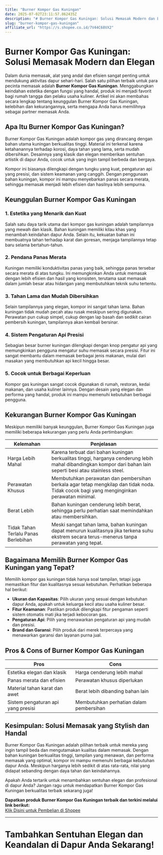 ```yaml
---
title: "Burner Kompor Gas Kuningan"
date: 2025-07-02T23:11:57.862435Z
description: "# Burner Kompor Gas Kuningan: Solusi Memasak Modern dan Elegan..."
slug: "burner-kompor-gas-kuningan"
affiliate_url: "https://s.shopee.co.id/7V44C68VX2"
---
```

# Burner Kompor Gas Kuningan: Solusi Memasak Modern dan Elegan

Dalam dunia memasak, alat yang andal dan efisien sangat penting untuk mendukung aktivitas dapur sehari-hari. Salah satu pilihan terbaik untuk para pecinta memasak adalah **Burner Kompor Gas Kuningan**. Menggabungkan keindahan estetika dengan fungsi yang handal, produk ini menjadi favorit bagi rumah tangga dan pelaku usaha kuliner. Artikel ini akan membahas secara lengkap tentang keunggulan Burner Kompor Gas Kuningan, kelebihan dan kekurangannya, serta mengapa Anda harus memilihnya sebagai partner memasak Anda.

## Apa Itu Burner Kompor Gas Kuningan?

Burner Kompor Gas Kuningan adalah kompor gas yang dirancang dengan bahan utama kuningan berkualitas tinggi. Material ini terkenal karena ketahanannya terhadap korosi, daya tahan yang lama, serta mudah dibersihkan. Desainnya yang klasik dan elegan memberikan sentuhan artistik di dapur Anda, cocok untuk yang ingin tampil berbeda dan bergaya.

Kompor ini biasanya dilengkapi dengan tungku yang kuat, pengaturan api yang presisi, dan sistem keamanan yang canggih. Dengan penggunaan bahan kuningan, kompor ini mampu menyebarkan panas secara merata, sehingga memasak menjadi lebih efisien dan hasilnya lebih sempurna.

## Keunggulan Burner Kompor Gas Kuningan

### 1. Estetika yang Menarik dan Kuat

Salah satu daya tarik utama dari kompor gas kuningan adalah tampilannya yang mewah dan klasik. Bahan kuningan memiliki kilau khas yang menambah keindahan dapur Anda. Selain itu, kekuatan bahan ini membuatnya tahan terhadap karat dan goresan, menjaga tampilannya tetap baru selama bertahun-tahun.

### 2. Pendana Panas Merata

Kuningan memiliki konduktivitas panas yang baik, sehingga panas tersebar secara merata di atas tungku. Ini memungkinkan Anda untuk memasak dengan lebih efisien dan hasil yang konsisten, terutama saat memasak dalam jumlah besar atau hidangan yang membutuhkan teknik suhu tertentu.

### 3. Tahan Lama dan Mudah Dibersihkan

Selain tampilannya yang elegan, kompor ini sangat tahan lama. Bahan kuningan tidak mudah pecah atau rusak meskipun sering digunakan. Perawatan pun cukup simpel, cukup dengan lap basah dan sedikit cairan pembersih kuningan, tampilannya akan kembali bersinar.

### 4. Sistem Pengaturan Api Presisi

Sebagian besar burner kuningan dilengkapi dengan knop pengatur api yang memungkinkan pengguna mengatur suhu memasak secara presisi. Fitur ini sangat membantu dalam memasak berbagai jenis makanan, mulai dari masakan yang membutuhkan api kecil hingga besar.

### 5. Cocok untuk Berbagai Keperluan

Kompor gas kuningan sangat cocok digunakan di rumah, restoran, kedai makanan, dan usaha kuliner lainnya. Dengan desain yang elegan dan performa yang handal, produk ini mampu memenuhi kebutuhan berbagai pengguna.

## Kekurangan Burner Kompor Gas Kuningan

Meskipun memiliki banyak keunggulan, Burner Kompor Gas Kuningan juga memiliki beberapa kekurangan yang perlu Anda pertimbangkan:

| Kelemahan | Penjelasan |
| --- | --- |
| Harga Lebih Mahal | Karena terbuat dari bahan kuningan berkualitas tinggi, harganya cenderung lebih mahal dibandingkan kompor dari bahan lain seperti besi atau stainless steel. |
| Perawatan Khusus | Membutuhkan perawatan dan pembersihan berkala agar tetap mengkilap dan tidak noda. Tidak cocok bagi yang menginginkan perawatan minimal. |
| Berat Lebih | Bahan kuningan cenderung lebih berat, sehingga perlu perhatian saat memindahkan atau membersihkan. |
| Tidak Tahan Terlalu Panas Berlebihan | Meski sangat tahan lama, bahan kuningan dapat menurun kualitasnya jika terkena suhu ekstrem secara terus-menerus tanpa perawatan yang tepat. |

## Bagaimana Memilih Burner Kompor Gas Kuningan yang Tepat?

Memilih kompor gas kuningan tidak hanya soal tampilan, tetapi juga memastikan fitur dan kualitasnya sesuai kebutuhan. Perhatikan beberapa hal berikut:

- **Ukuran dan Kapasitas**: Pilih ukuran yang sesuai dengan kebutuhan dapur Anda, apakah untuk keluarga kecil atau usaha kuliner besar.
- **Fitur Keamanan**: Pastikan produk dilengkapi fitur pengaman seperti sistem otomatis mati jika terjadi kebocoran gas.
- **Pengaturan Api**: Pilih yang menawarkan pengaturan api yang mudah dan presisi.
- **Brand dan Garansi**: Pilih produk dari merek terpercaya yang menawarkan garansi dan layanan purna jual.

## Pros & Cons of Burner Kompor Gas Kuningan

| **Pros** | **Cons** |
| --- | --- |
| Estetika elegan dan klasik | Harga cenderung lebih mahal | 
| Panas merata dan efisien | Perawatan khusus diperlukan | 
| Material tahan karat dan awet | Berat lebih dibanding bahan lain | 
| Sistem pengaturan api yang presisi | Membutuhkan perhatian dalam pembersihan | 

## Kesimpulan: Solusi Memasak yang Stylish dan Handal

Burner Kompor Gas Kuningan adalah pilihan terbaik untuk mereka yang ingin tampil beda dan mengutamakan kualitas dalam memasak. Dengan bahan kuningan berkualitas tinggi, tampilan yang menawan, dan performa memasak yang optimal, kompor ini mampu memenuhi berbagai kebutuhan dapur Anda. Meskipun harganya lebih sedikit di atas rata-rata, nilai yang didapat sebanding dengan daya tahan dan keindahannya.

Apakah Anda tertarik untuk menambahkan sentuhan elegan dan profesional di dapur Anda? Jangan ragu untuk mendapatkan Burner Kompor Gas Kuningan berkualitas terbaik sekarang juga!

**Dapatkan produk Burner Kompor Gas Kuningan terbaik dan terkini melalui link berikut:**  
[Klik Disini untuk Pembelian di Shopee](https://s.shopee.co.id/7V44C68VX2)

---

# Tambahkan Sentuhan Elegan dan Keandalan di Dapur Anda Sekarang!
